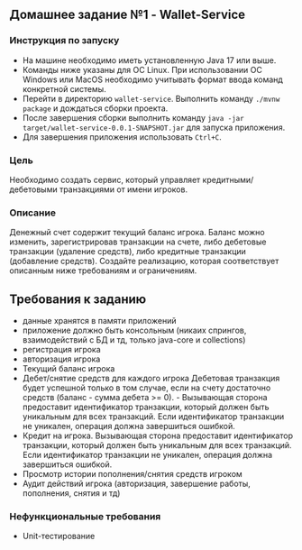 ## Домашнее задание №1 - Wallet-Service  

### Инструкция по запуску  
- На машине необходимо иметь установленную Java 17 или выше.
- Команды ниже указаны для ОС Linux. При использовании OC Windows или MacOS необходимо учитывать формат ввода команд конкретной системы.  
- Перейти в директорию `wallet-service`. Выполнить команду ``./mvnw package`` и дождаться сборки проекта.  
- После завершения сборки выполнить команду ``java -jar target/wallet-service-0.0.1-SNAPSHOT.jar`` для запуска приложения.  
- Для завершения приложения использовать `Ctrl+C`.

### Цель  
Необходимо создать сервис, который управляет кредитными/дебетовыми транзакциями от имени игроков.

### Описание  
Денежный счет содержит текущий баланс игрока. Баланс можно изменить, зарегистрировав транзакции на счете, либо дебетовые транзакции (удаление средств), либо кредитные транзакции (добавление средств). Создайте реализацию, которая соответствует описанным ниже требованиям и ограничениям.  

## Требования к заданию  
- данные хранятся в памяти приложений
- приложение должно быть консольным (никаих спрингов, взаимодействий с БД и тд, только java-core и collections)
- регистрация игрока
- авторизация игрока
- Текущий баланс игрока
- Дебет/снятие средств для каждого игрока Дебетовая транзакция будет успешной только в том случае, если на счету достаточно средств (баланс - сумма дебета >= 0). - Вызывающая сторона предоставит идентификатор транзакции, который должен быть уникальным для всех транзакций. Если идентификатор транзакции не уникален, операция должна завершиться ошибкой.
- Кредит на игрока. Вызывающая сторона предоставит идентификатор транзакции, который должен быть уникальным для всех транзакций. Если идентификатор транзакции не уникален, операция должна завершиться ошибкой.
- Просмотр истории пополнения/снятия средств игроком
- Аудит действий игрока (авторизация, завершение работы, пополнения, снятия и тд)

### Нефункциональные требования 
- Unit-тестирование
